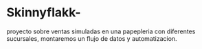 # Skinnyflakk-
proyecto sobre ventas simuladas en una papepleria con diferentes sucursales, montaremos un flujo de datos y automatizacion.
